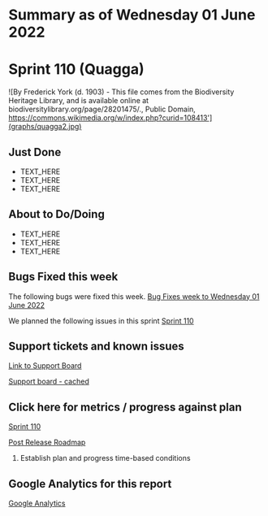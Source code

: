 # Summary as of Wednesday 01 June 2022 

# Sprint 110 (Quagga) 

![By Frederick York (d. 1903) - This file comes from the Biodiversity Heritage Library, and is available online at biodiversitylibrary.org/page/28201475/., Public Domain, https://commons.wikimedia.org/w/index.php?curid=108413'](graphs/quagga2.jpg)

## Just Done
* TEXT_HERE
* TEXT_HERE
* TEXT_HERE

## About to Do/Doing
* TEXT_HERE
* TEXT_HERE
* TEXT_HERE

## Bugs Fixed this week
The following bugs were fixed this week.
[Bug Fixes week to Wednesday 01 June 2022](graphs/bugs01062022.png)

We planned the following issues in this sprint 
[Sprint 110](graphs/sprint01062022.png)

## Support tickets and known issues
[Link to Support Board](https://collaboration.homeoffice.gov.uk/jira/secure/RapidBoard.jspa?rapidView=1717&selectedIssue=ASSB-253)

[Support board - cached](graphs/supportBoard01062022.png)

## Click here for metrics / progress against plan
[Sprint 110](graphs/progress01062022.png)

[Post Release Roadmap](graphs/roadmap01062022.png)

1. Establish plan and progress time-based conditions


## Google Analytics for this report
[Google Analytics](graphs/GA01062022.png)

